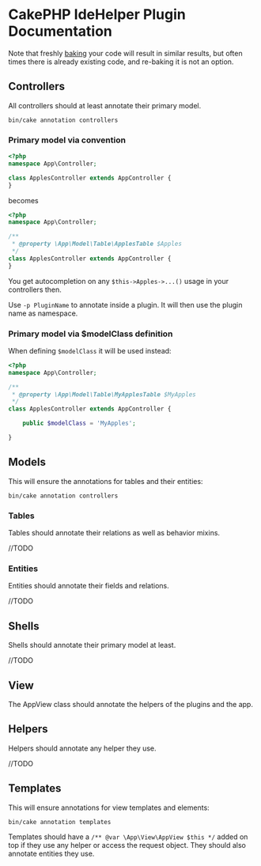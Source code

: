#  CakePHP IdeHelper Plugin Documentation

Note that freshly [baking](https://github.com/cakephp/bake) your code will result in similar results,
but often times there is already existing code, and re-baking it is not an option.


## Controllers
All controllers should at least annotate their primary model.

```
bin/cake annotation controllers
```

### Primary model via convention
```php
<?php
namespace App\Controller;

class ApplesController extends AppController {
}
```
becomes
```php
<?php
namespace App\Controller;

/**
 * @property \App\Model\Table\ApplesTable $Apples
 */
class ApplesController extends AppController {
}
```
You get autocompletion on any `$this->Apples->...()` usage in your controllers then.

Use `-p PluginName` to annotate inside a plugin. It will then use the plugin name as namespace.

### Primary model via $modelClass definition
When defining `$modelClass` it will be used instead:
```php
<?php
namespace App\Controller;

/**
 * @property \App\Model\Table\MyApplesTable $MyApples
 */
class ApplesController extends AppController {

	public $modelClass = 'MyApples';

}
```

## Models
This will ensure the annotations for tables and their entities:

```
bin/cake annotation controllers
```

### Tables
Tables should annotate their relations as well as behavior mixins.

//TODO


### Entities
Entities should annotate their fields and relations.

//TODO


## Shells
Shells should annotate their primary model at least.

//TODO

## View
The AppView class should annotate the helpers of the plugins and the app.

## Helpers
Helpers should annotate any helper they use.

//TODO


## Templates
This will ensure annotations for view templates and elements:
```
bin/cake annotation templates
```
Templates should have a `/** @var \App\View\AppView $this */` added on top if they use any helper or access the request object.
They should also annotate entities they use.
